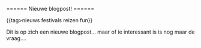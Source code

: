 ====== Nieuwe blogpost! ======

{{tag>nieuws festivals reizen fun}}

Dit is op zich een nieuwe blogpost... maar of ie interessant is is nog maar de vraag....